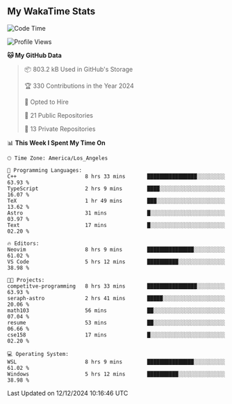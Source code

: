 ## My WakaTime Stats
<!--START_SECTION:waka-->
![Code Time](http://img.shields.io/badge/Code%20Time-199%20hrs%2015%20mins-blue)

![Profile Views](http://img.shields.io/badge/Profile%20Views-0-blue)

**🐱 My GitHub Data** 

> 📦 803.2 kB Used in GitHub's Storage 
 > 
> 🏆 330 Contributions in the Year 2024
 > 
> 💼 Opted to Hire
 > 
> 📜 21 Public Repositories 
 > 
> 🔑 13 Private Repositories 
 > 
📊 **This Week I Spent My Time On** 

```text
🕑︎ Time Zone: America/Los_Angeles

💬 Programming Languages: 
C++                      8 hrs 33 mins       ████████████████░░░░░░░░░   63.93 % 
TypeScript               2 hrs 9 mins        ████░░░░░░░░░░░░░░░░░░░░░   16.07 % 
TeX                      1 hr 49 mins        ███░░░░░░░░░░░░░░░░░░░░░░   13.62 % 
Astro                    31 mins             █░░░░░░░░░░░░░░░░░░░░░░░░   03.97 % 
Text                     17 mins             █░░░░░░░░░░░░░░░░░░░░░░░░   02.20 % 

🔥 Editors: 
Neovim                   8 hrs 9 mins        ███████████████░░░░░░░░░░   61.02 % 
VS Code                  5 hrs 12 mins       ██████████░░░░░░░░░░░░░░░   38.98 % 

🐱‍💻 Projects: 
competitve-programming   8 hrs 33 mins       ████████████████░░░░░░░░░   63.93 % 
seraph-astro             2 hrs 41 mins       █████░░░░░░░░░░░░░░░░░░░░   20.06 % 
math103                  56 mins             ██░░░░░░░░░░░░░░░░░░░░░░░   07.04 % 
resume                   53 mins             ██░░░░░░░░░░░░░░░░░░░░░░░   06.66 % 
cse158                   17 mins             █░░░░░░░░░░░░░░░░░░░░░░░░   02.20 % 

💻 Operating System: 
WSL                      8 hrs 9 mins        ███████████████░░░░░░░░░░   61.02 % 
Windows                  5 hrs 12 mins       ██████████░░░░░░░░░░░░░░░   38.98 % 
```


 Last Updated on 12/12/2024 10:16:46 UTC
<!--END_SECTION:waka-->
